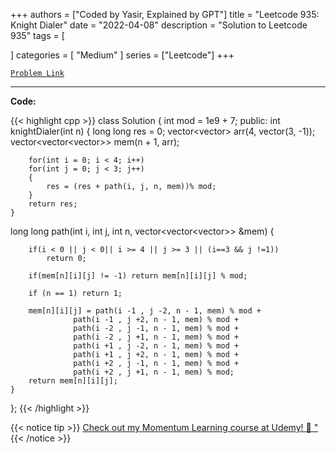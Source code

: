 
+++
authors = ["Coded by Yasir, Explained by GPT"]
title = "Leetcode 935: Knight Dialer"
date = "2022-04-08"
description = "Solution to Leetcode 935"
tags = [
    
]
categories = [
    "Medium"
]
series = ["Leetcode"]
+++



[`Problem Link`](https://leetcode.com/problems/knight-dialer/description/)

---

**Code:**

{{< highlight cpp >}}
class Solution {
    int mod = 1e9 + 7;
public:
    int knightDialer(int n) {
        long long res = 0;
        vector<vector<long long>> arr(4, vector<long long>(3, -1));
        vector<vector<vector<long long>>> mem(n + 1, arr);

        for(int i = 0; i < 4; i++)
        for(int j = 0; j < 3; j++)
        {
            res = (res + path(i, j, n, mem))% mod;
        }
        return res;
    }

long long path(int i, int j, int n, vector<vector<vector<long long>>> &mem) {
        
        if(i < 0 || j < 0|| i >= 4 || j >= 3 || (i==3 && j !=1))
            return 0;

        if(mem[n][i][j] != -1) return mem[n][i][j] % mod;

        if (n == 1) return 1;

        mem[n][i][j] = path(i -1 , j -2, n - 1, mem) % mod +
                  path(i -1 , j +2, n - 1, mem) % mod +
                  path(i -2 , j -1, n - 1, mem) % mod +
                  path(i -2 , j +1, n - 1, mem) % mod +
                  path(i +1 , j -2, n - 1, mem) % mod +
                  path(i +1 , j +2, n - 1, mem) % mod +
                  path(i +2 , j -1, n - 1, mem) % mod +
                  path(i +2 , j +1, n - 1, mem) % mod;
        return mem[n][i][j];
    }

};
{{< /highlight >}}


{{< notice tip >}}
[Check out my Momentum Learning course at Udemy! 🚀 "](https://www.udemy.com/course/blind-75-the-data-structures-and-algorithms-essentials/)
{{< /notice >}}

